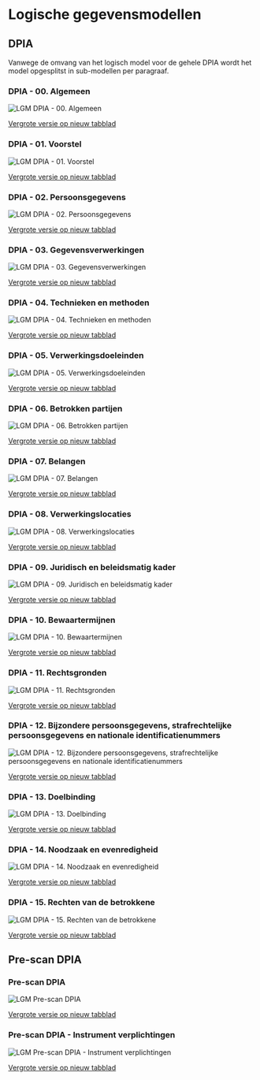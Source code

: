 # Logische gegevensmodellen

## DPIA

Vanwege de omvang van het logisch model voor de gehele DPIA wordt het model opgesplitst in sub-modellen per paragraaf.

### DPIA - 00. Algemeen

![LGM DPIA - 00. Algemeen](logische-modellen/00_algemeen.uml.svg "Logisch gegevensmodel DPIA - 00. Algemeen")

<a href="./logische-modellen/00_algemeen.uml.svg" target="_blank">Vergrote versie op nieuw tabblad</a>

### DPIA - 01. Voorstel

![LGM DPIA - 01. Voorstel](logische-modellen/01_voorstel.uml.svg "Logisch gegevensmodel DPIA - 01. Voorstel")

<a href="./logische-modellen/01_voorstel.uml.svg" target="_blank">Vergrote versie op nieuw tabblad</a>

### DPIA - 02. Persoonsgegevens

![LGM DPIA - 02. Persoonsgegevens](logische-modellen/02_persoonsgegevens.uml.svg "Logisch gegevensmodel DPIA - 02. Persoonsgegevens")

<a href="./logische-modellen/02_persoonsgegevens.uml.svg" target="_blank">Vergrote versie op nieuw tabblad</a>

### DPIA - 03. Gegevensverwerkingen

![LGM DPIA - 03. Gegevensverwerkingen](logische-modellen/03_gegevensverwerkingen.uml.svg "Logisch gegevensmodel DPIA - 03. Gegevensverwerkingen")

<a href="./logische-modellen/03_gegevensverwerkingen.uml.svg" target="_blank">Vergrote versie op nieuw tabblad</a>

### DPIA - 04. Technieken en methoden

![LGM DPIA - 04. Technieken en methoden](logische-modellen/04_technieken_en_methoden.uml.svg "Logisch gegevensmodel DPIA - 04. Technieken en methoden")

<a href="./logische-modellen/04_technieken_en_methoden.uml.svg" target="_blank">Vergrote versie op nieuw tabblad</a>

### DPIA - 05. Verwerkingsdoeleinden

![LGM DPIA - 05. Verwerkingsdoeleinden](logische-modellen/05_verwerkingsdoeleinden.uml.svg "Logisch gegevensmodel DPIA - 05. Verwerkingsdoeleinden")

<a href="./logische-modellen/05_verwerkingsdoeleinden.uml.svg" target="_blank">Vergrote versie op nieuw tabblad</a>

### DPIA - 06. Betrokken partijen

![LGM DPIA - 06. Betrokken partijen](logische-modellen/06_betrokken_partijen.uml.svg "Logisch gegevensmodel DPIA - 06. Betrokken partijen")

<a href="./logische-modellen/06_betrokken_partijen.uml.svg" target="_blank">Vergrote versie op nieuw tabblad</a>

### DPIA - 07. Belangen

![LGM DPIA - 07. Belangen](logische-modellen/07_belangen.uml.svg "Logisch gegevensmodel DPIA - 07. Belangen")

<a href="./logische-modellen/07_belangen.uml.svg" target="_blank">Vergrote versie op nieuw tabblad</a>

### DPIA - 08. Verwerkingslocaties

![LGM DPIA - 08. Verwerkingslocaties](logische-modellen/08_verwerkingslocaties.uml.svg "Logisch gegevensmodel DPIA - 08. Verwerkingslocaties")

<a href="./logische-modellen/08_verwerkingslocaties.uml.svg" target="_blank">Vergrote versie op nieuw tabblad</a>

### DPIA - 09. Juridisch en beleidsmatig kader

![LGM DPIA - 09. Juridisch en beleidsmatig kader](logische-modellen/09_juridisch_en_beleidsmatig_kader.uml.svg "Logisch gegevensmodel DPIA - 09. Juridisch en beleidsmatig kader")

<a href="./logische-modellen/09_juridisch_en_beleidsmatig_kader.uml.svg" target="_blank">Vergrote versie op nieuw tabblad</a>

### DPIA - 10. Bewaartermijnen

![LGM DPIA - 10. Bewaartermijnen](logische-modellen/10_bewaartermijnen.uml.svg "Logisch gegevensmodel DPIA - 10. Bewaartermijnen")

<a href="./logische-modellen/10_bewaartermijnen.uml.svg" target="_blank">Vergrote versie op nieuw tabblad</a>

### DPIA - 11. Rechtsgronden

![LGM DPIA - 11. Rechtsgronden](logische-modellen/11_rechtsgronden.uml.svg "Logisch gegevensmodel DPIA - 11. Rechtsgronden")

<a href="./logische-modellen/11_rechtsgronden.uml.svg" target="_blank">Vergrote versie op nieuw tabblad</a>

### DPIA - 12. Bijzondere persoonsgegevens, strafrechtelijke persoonsgegevens en nationale identificatienummers

![LGM DPIA - 12. Bijzondere persoonsgegevens, strafrechtelijke persoonsgegevens en nationale identificatienummers](logische-modellen/12_bijzonder_strafrechtelijk_identificatienummer.uml.svg "Logisch gegevensmodel DPIA - 12. Bijzondere persoonsgegevens, strafrechtelijke persoonsgegevens en nationale identificatienummers")

<a href="./logische-modellen/12_bijzonder_strafrechtelijk_identificatienummer.uml.svg" target="_blank">Vergrote versie op nieuw tabblad</a>

### DPIA - 13. Doelbinding

![LGM DPIA - 13. Doelbinding](logische-modellen/13_doelbinding.uml.svg "Logisch gegevensmodel DPIA - 13. Doelbinding")

<a href="./logische-modellen/13_doelbinding.uml.svg" target="_blank">Vergrote versie op nieuw tabblad</a>

### DPIA - 14. Noodzaak en evenredigheid

![LGM DPIA - 14. Noodzaak en evenredigheid](logische-modellen/14_noodzaak_en_evenredigheid.uml.svg "Logisch gegevensmodel DPIA - 14. Noodzaak en evenredigheid")

<a href="./logische-modellen/14_noodzaak_en_evenredigheid.uml.svg" target="_blank">Vergrote versie op nieuw tabblad</a>

### DPIA - 15. Rechten van de betrokkene

![LGM DPIA - 15. Rechten van de betrokkene](logische-modellen/15_rechten_van_de_betrokkene.uml.svg "Logisch gegevensmodel DPIA - 15. Rechten van de betrokkene")

<a href="./logische-modellen/15_rechten_van_de_betrokkene.uml.svg" target="_blank">Vergrote versie op nieuw tabblad</a>

## Pre-scan DPIA

### Pre-scan DPIA

![LGM Pre-scan DPIA](logische-modellen/pre-scan_dpia.uml.svg "Logisch gegevensmodel Pre-scan DPIA")

<a href="./logische-modellen/pre-scan_dpia.uml.svg" target="_blank">Vergrote versie op nieuw tabblad</a>

### Pre-scan DPIA - Instrument verplichtingen

![LGM Pre-scan DPIA - Instrument verplichtingen](logische-modellen/instrument_verplichtingen.uml.svg "Logisch gegevensmodel Pre-scan DPIA - Instrument verplichtingen")

<a href="./logische-modellen/instrument_verplichtingen.uml.svg" target="_blank">Vergrote versie op nieuw tabblad</a>
